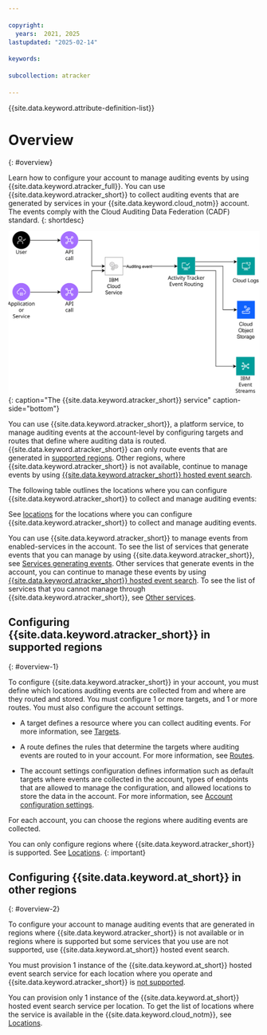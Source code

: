 ```yaml
---

copyright:
  years:  2021, 2025
lastupdated: "2025-02-14"

keywords:

subcollection: atracker

---
```


{{site.data.keyword.attribute-definition-list}}


# Overview
{: #overview}

Learn how to configure your account to manage auditing events by using {{site.data.keyword.atracker_full}}. You can use {{site.data.keyword.atracker_short}} to collect auditing events that are generated by services in your {{site.data.keyword.cloud_notm}} account. The events comply with the Cloud Auditing Data Federation (CADF) standard.
{: shortdesc}

![The {{site.data.keyword.atracker_short}} service](images/overview.svg "The {{site.data.keyword.atracker_short}} service"){: caption="The {{site.data.keyword.atracker_short}} service" caption-side="bottom"}

You can use {{site.data.keyword.atracker_short}}, a platform service, to manage auditing events at the account-level by configuring targets and routes that define where auditing data is routed. {{site.data.keyword.atracker_short}} can only route events that are generated in [supported regions](/docs/atracker?topic=atracker-regions). Other regions, where {{site.data.keyword.atracker_short}} is not available, continue to manage events by using [{{site.data.keyword.atracker_short}} hosted event search](/docs/atracker?topic=atracker-getting-started).

The following table outlines the locations where you can configure {{site.data.keyword.atracker_short}} to collect and manage auditing events:

See [locations](/docs/atracker?topic=atracker-regions) for the locations where you can configure {{site.data.keyword.atracker_short}} to collect and manage auditing events.

You can use {{site.data.keyword.atracker_short}} to manage events from enabled-services in the account. To see the list of services that generate events that you can manage by using {{site.data.keyword.atracker_short}}, see [Services generating events](/docs/atracker?topic=atracker-cloud_services_atracker). Other services that generate events in the account, you can continue to manage these events by using [{{site.data.keyword.atracker_short}} hosted event search](/docs/atracker?topic=atracker-getting-started). To see the list of services that you cannot manage through {{site.data.keyword.atracker_short}}, see [Other services](/docs/atracker?topic=atracker-cloud_services_other).




## Configuring {{site.data.keyword.atracker_short}} in supported regions
{: #overview-1}

To configure {{site.data.keyword.atracker_short}} in your account, you must define which locations auditing events are collected from and where are they routed and stored. You must configure 1 or more targets, and 1 or more routes. You must also configure the account settings.

- A target defines a resource where you can collect auditing events. For more information, see [Targets](/docs/atracker?topic=atracker-atracker-resources&interface=cli#atracker-resources-targets).

- A route defines the rules that determine the targets where auditing events are routed to in your account. For more information, see [Routes](/docs/atracker?topic=atracker-atracker-resources&interface=cli#atracker-resources-routes).

- The account settings configuration defines information such as default targets where events are collected in the account, types of endpoints that are allowed to manage the configuration, and allowed locations to store the data in the account. For more information, see [Account configuration settings](/docs/atracker?topic=atracker-atracker-resources&interface=cli#atracker-resources-settings).

For each account, you can choose the regions where auditing events are collected.

You can only configure regions where {{site.data.keyword.atracker_short}} is supported. See [Locations](/docs/atracker?topic=atracker-regions).
{: important}




## Configuring {{site.data.keyword.at_short}} in other regions
{: #overview-2}

To configure your account to manage auditing events that are generated in regions where {{site.data.keyword.atracker_short}} is not available or in regions where is supported but some services that you use are not supported, use {{site.data.keyword.at_short}} hosted event search.

You must provision 1 instance of the {{site.data.keyword.at_short}} hosted event search service for each location where you operate and {{site.data.keyword.atracker_short}} is [not supported](/docs/atracker?topic=atracker-regions).

You can provision only 1 instance of the {{site.data.keyword.at_short}} hosted event search service per location. To get the list of locations where the service is available in the {{site.data.keyword.cloud_notm}}, see [Locations](/docs/activity-tracker?topic=activity-tracker-regions).
